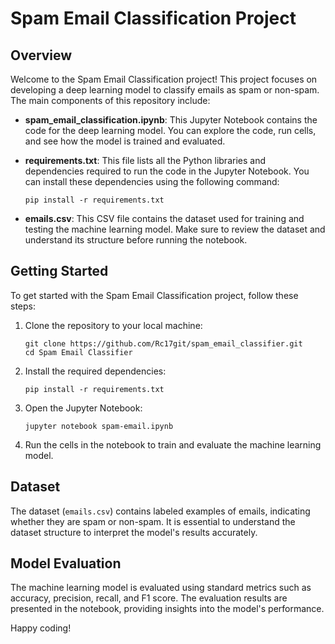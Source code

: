 # Spam Email Classification Project

## Overview

Welcome to the Spam Email Classification project! This project focuses on developing a deep learning model to classify emails as spam or non-spam. The main components of this repository include:

- **spam_email_classification.ipynb**: This Jupyter Notebook contains the code for the deep learning model. You can explore the code, run cells, and see how the model is trained and evaluated.

- **requirements.txt**: This file lists all the Python libraries and dependencies required to run the code in the Jupyter Notebook. You can install these dependencies using the following command:

    ```
    pip install -r requirements.txt
    ```

- **emails.csv**: This CSV file contains the dataset used for training and testing the machine learning model. Make sure to review the dataset and understand its structure before running the notebook.

## Getting Started

To get started with the Spam Email Classification project, follow these steps:

1. Clone the repository to your local machine:

    ```
    git clone https://github.com/Rc17git/spam_email_classifier.git
    cd Spam Email Classifier
    ```

2. Install the required dependencies:

    ```
    pip install -r requirements.txt
    ```

3. Open the Jupyter Notebook:

    ```
    jupyter notebook spam-email.ipynb
    ```

4. Run the cells in the notebook to train and evaluate the machine learning model.

## Dataset

The dataset (`emails.csv`) contains labeled examples of emails, indicating whether they are spam or non-spam. It is essential to understand the dataset structure to interpret the model's results accurately.

## Model Evaluation

The machine learning model is evaluated using standard metrics such as accuracy, precision, recall, and F1 score. The evaluation results are presented in the notebook, providing insights into the model's performance.


Happy coding!

